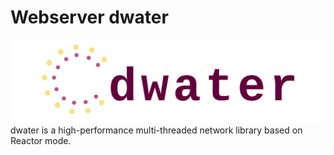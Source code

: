 # Webserver dwater
![logo](./dwater/screenshots/logo.png)
dwater is a high-performance multi-threaded network library based on Reactor mode.

